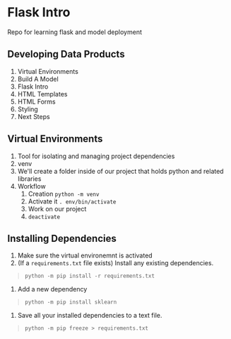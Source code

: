# Flask Intro

Repo for learning flask and model deployment

## Developing Data Products

1. Virtual Environments
1. Build A Model
1. Flask Intro
1. HTML Templates
1. HTML Forms
1. Styling
1. Next Steps

## Virtual Environments

1. Tool for isolating and managing project dependencies
1. venv
1. We'll create a folder inside of our project that holds python and related libraries
1. Workflow
    1. Creation `python -m venv`
    1. Activate it `. env/bin/activate`
    1. Work on our project
    1. `deactivate`

## Installing Dependencies

1. Make sure the virtual environemnt is activated 
1. (If a `requirements.txt` file exists) Install any existing dependencies.
> `python -m pip install -r requirements.txt`
1. Add a new dependency
> `python -m pip install sklearn`
1. Save all your installed dependencies to a text file.
> `python -m pip freeze > requirements.txt`